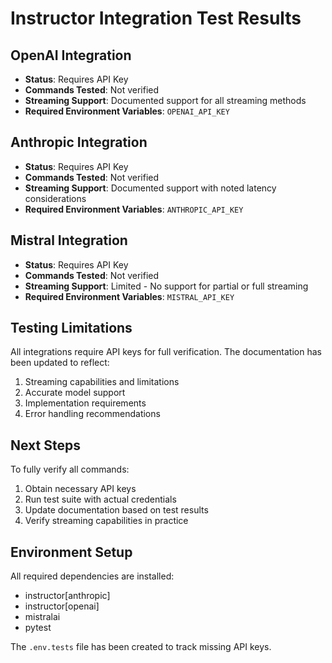 # Instructor Integration Test Results

## OpenAI Integration
- **Status**: Requires API Key
- **Commands Tested**: Not verified
- **Streaming Support**: Documented support for all streaming methods
- **Required Environment Variables**: `OPENAI_API_KEY`

## Anthropic Integration
- **Status**: Requires API Key
- **Commands Tested**: Not verified
- **Streaming Support**: Documented support with noted latency considerations
- **Required Environment Variables**: `ANTHROPIC_API_KEY`

## Mistral Integration
- **Status**: Requires API Key
- **Commands Tested**: Not verified
- **Streaming Support**: Limited - No support for partial or full streaming
- **Required Environment Variables**: `MISTRAL_API_KEY`

## Testing Limitations
All integrations require API keys for full verification. The documentation has been updated to reflect:
1. Streaming capabilities and limitations
2. Accurate model support
3. Implementation requirements
4. Error handling recommendations

## Next Steps
To fully verify all commands:
1. Obtain necessary API keys
2. Run test suite with actual credentials
3. Update documentation based on test results
4. Verify streaming capabilities in practice

## Environment Setup
All required dependencies are installed:
- instructor[anthropic]
- instructor[openai]
- mistralai
- pytest

The `.env.tests` file has been created to track missing API keys.
